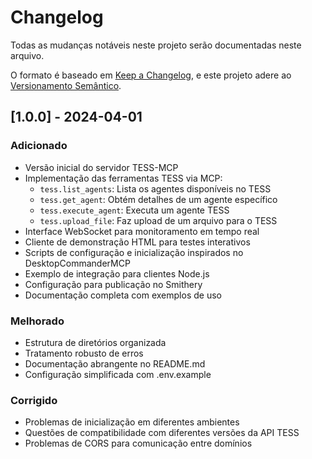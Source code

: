 # Changelog

Todas as mudanças notáveis neste projeto serão documentadas neste arquivo.

O formato é baseado em [Keep a Changelog](https://keepachangelog.com/pt-BR/1.0.0/),
e este projeto adere ao [Versionamento Semântico](https://semver.org/lang/pt-BR/).

## [1.0.0] - 2024-04-01

### Adicionado
- Versão inicial do servidor TESS-MCP
- Implementação das ferramentas TESS via MCP:
  - `tess.list_agents`: Lista os agentes disponíveis no TESS
  - `tess.get_agent`: Obtém detalhes de um agente específico
  - `tess.execute_agent`: Executa um agente TESS
  - `tess.upload_file`: Faz upload de um arquivo para o TESS
- Interface WebSocket para monitoramento em tempo real
- Cliente de demonstração HTML para testes interativos
- Scripts de configuração e inicialização inspirados no DesktopCommanderMCP
- Exemplo de integração para clientes Node.js
- Configuração para publicação no Smithery
- Documentação completa com exemplos de uso

### Melhorado
- Estrutura de diretórios organizada
- Tratamento robusto de erros
- Documentação abrangente no README.md
- Configuração simplificada com .env.example

### Corrigido
- Problemas de inicialização em diferentes ambientes
- Questões de compatibilidade com diferentes versões da API TESS
- Problemas de CORS para comunicação entre domínios